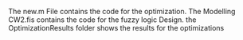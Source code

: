 The new.m File contains the code for the optimization.
The Modelling CW2.fis contains the code for the fuzzy logic Design.
the OptimizationResults folder shows the results for the optimizations
